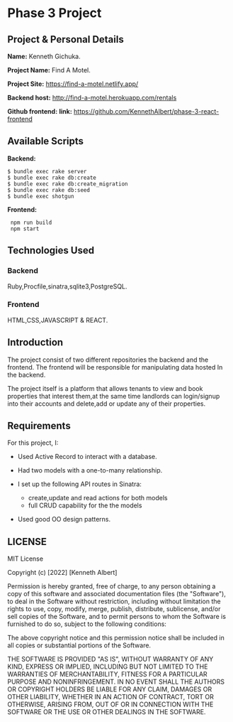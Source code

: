 # Phase 3 Project 

## Project & Personal Details
**Name:** Kenneth Gichuka.

**Project Name:** Find A Motel.

**Project Site:** https://find-a-motel.netlify.app/

**Backend host:** http://find-a-motel.herokuapp.com/rentals

**Github frontend:** **link:** https://github.com/KennethAlbert/phase-3-react-frontend
 

## Available Scripts

**Backend:**

```console
$ bundle exec rake server
$ bundle exec rake db:create
$ bundle exec rake db:create_migration
$ bundle exec rake db:seed
$ bundle exec shotgun
```


**Frontend:**

```console
 npm run build
 npm start

```

## Technologies Used
### Backend
Ruby,Procfile,sinatra,sqlite3,PostgreSQL.

### Frontend
HTML,CSS,JAVASCRIPT & REACT.

## Introduction
The project consist of two different repositories the backend and the frontend.
The frontend will be responsible for manipulating data hosted In the backend.

The project itself is a platform that allows tenants to view and book properties that interest them,at the same time landlords can login/signup into their accounts and delete,add or update any of their properties.

## Requirements

For this project, I:

- Used Active Record to interact with a database.
- Had two models with a one-to-many relationship.
- I set up the following API routes in Sinatra:
  - create,update and read actions for both models
  - full CRUD capability for the the models

- Used good OO design patterns. 


## LICENSE

MIT License

Copyright (c) [2022] [Kenneth Albert]

Permission is hereby granted, free of charge, to any person obtaining a copy of this software and associated documentation files (the "Software"), to deal in the Software without restriction, including without limitation the rights to use, copy, modify, merge, publish, distribute, sublicense, and/or sell copies of the Software, and to permit persons to whom the Software is furnished to do so, subject to the following conditions:

The above copyright notice and this permission notice shall be included in all copies or substantial portions of the Software.

THE SOFTWARE IS PROVIDED "AS IS", WITHOUT WARRANTY OF ANY KIND, EXPRESS OR IMPLIED, INCLUDING BUT NOT LIMITED TO THE WARRANTIES OF MERCHANTABILITY, FITNESS FOR A PARTICULAR PURPOSE AND NONINFRINGEMENT. IN NO EVENT SHALL THE AUTHORS OR COPYRIGHT HOLDERS BE LIABLE FOR ANY CLAIM, DAMAGES OR OTHER LIABILITY, WHETHER IN AN ACTION OF CONTRACT, TORT OR OTHERWISE, ARISING FROM, OUT OF OR IN CONNECTION WITH THE SOFTWARE OR THE USE OR OTHER DEALINGS IN THE SOFTWARE.
